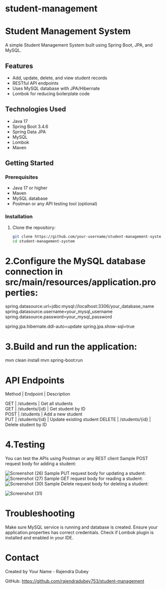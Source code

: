 # student-management
# Student Management System

A simple Student Management System built using Spring Boot, JPA, and MySQL.

## Features

- Add, update, delete, and view student records
- RESTful API endpoints
- Uses MySQL database with JPA/Hibernate
- Lombok for reducing boilerplate code

## Technologies Used

- Java 17
- Spring Boot 3.4.6
- Spring Data JPA
- MySQL
- Lombok
- Maven

## Getting Started

### Prerequisites

- Java 17 or higher
- Maven
- MySQL database
- Postman or any API testing tool (optional)

### Installation

1. Clone the repository:
   ```bash
   git clone https://github.com/your-username/student-management-system.git
   cd student-management-system
# 2.Configure the MySQL database connection in src/main/resources/application.properties:
spring.datasource.url=jdbc:mysql://localhost:3306/your_database_name
spring.datasource.username=your_mysql_username
spring.datasource.password=your_mysql_password

spring.jpa.hibernate.ddl-auto=update
spring.jpa.show-sql=true
# 3.Build and run the application:
mvn clean install
mvn spring-boot:run
# API Endpoints
 Method | Endpoint           | Description             
 
 GET    | /students      | Get all students        
 GET    | /students/{id} | Get student by ID       
 POST   | /students      | Add a new student       
 PUT    | /students/{id} | Update existing student 
 DELETE | /students/{id} | Delete student by ID    
# 4.Testing
You can test the APIs using Postman or any REST client
Sample POST request body for adding a student:

![Screenshot (26)](https://github.com/user-attachments/assets/d8e129ce-0aa9-41c0-a661-42833a076e71)
Sample PUT request body for updating a student:
![Screenshot (27)](https://github.com/user-attachments/assets/78abc7e7-15ca-4ec1-9954-73921ae4f07d)
Sample GET request body for reading a student:
![Screenshot (30)](https://github.com/user-attachments/assets/9c479a1e-3c97-4805-b4ab-49f855e68850)
Sample Delete request body for deleting a student:

![Screenshot (31)](https://github.com/user-attachments/assets/c7307724-15f0-4fb5-8c10-3b5e4b930b23)
# Troubleshooting
Make sure MySQL service is running and database is created.
Ensure your application.properties has correct credentials.
Check if Lombok plugin is installed and enabled in your IDE.
# Contact
Created by Your Name - Rajendra Dubey

GitHub: https://github.com/rajendradubey753/student-management
